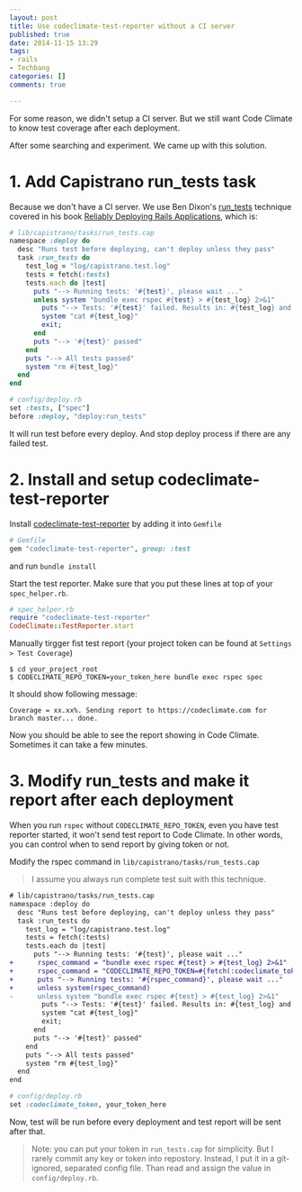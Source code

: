 ```yaml
---
layout: post
title: Use codeclimate-test-reporter without a CI server
published: true
date: 2014-11-15 13:29
tags:
- rails
- Techbang
categories: []
comments: true

---
```

For some reason, we didn't setup a CI server. But we still want Code Climate to know test coverage after each deployment.

After some searching and experiment. We came up with this solution.

# 1. Add Capistrano run_tests task

Because we don't have a CI server. We use Ben Dixon's [run_tests](https://github.com/TalkingQuickly/capistrano-3-rails-template/blob/master/lib/capistrano/tasks/run_tests.cap) technique covered in his book [Reliably Deploying Rails Applications](https://leanpub.com/deploying_rails_applications), which is:

``` ruby
# lib/capistrano/tasks/run_tests.cap
namespace :deploy do
  desc "Runs test before deploying, can't deploy unless they pass"
  task :run_tests do
    test_log = "log/capistrano.test.log"
    tests = fetch(:tests)
    tests.each do |test|
      puts "--> Running tests: '#{test}', please wait ..."
      unless system "bundle exec rspec #{test} > #{test_log} 2>&1"
        puts "--> Tests: '#{test}' failed. Results in: #{test_log} and below:"
        system "cat #{test_log}"
        exit;
      end
      puts "--> '#{test}' passed"
    end
    puts "--> All tests passed"
    system "rm #{test_log}"
  end
end
```

``` ruby
# config/deploy.rb
set :tests, ["spec"]
before :deploy, "deploy:run_tests"
```

It will run test before every deploy. And stop deploy process if there are any failed test.

# 2. Install and setup codeclimate-test-reporter

Install [codeclimate-test-reporter](https://github.com/codeclimate/ruby-test-reporter) by adding it into `Gemfile`

``` ruby
# Gemfile
gem "codeclimate-test-reporter", group: :test
```

and run `bundle install`

Start the test reporter. Make sure that you put these lines at top of your `spec_helper.rb`.

``` ruby
# spec_helper.rb
require "codeclimate-test-reporter"
CodeClimate::TestReporter.start
```

Manually tirgger fist test report (your project token can be found at `Settings > Test Coverage`)

``` shell (in terminal)
$ cd your_project_root
$ CODECLIMATE_REPO_TOKEN=your_token_here bundle exec rspec spec
```

It should show following message:

    Coverage = xx.xx%. Sending report to https://codeclimate.com for branch master... done.

Now you should be able to see the report showing in Code Climate. Sometimes it can take a few minutes.

# 3. Modify run_tests and make it report after each deployment

When you run `rspec` without `CODECLIMATE_REPO_TOKEN`, even you have test reporter started, it won't send test report to Code Climate. In other words, you can control when to send report by giving token or not.

Modify the rspec command in `lib/capistrano/tasks/run_tests.cap`

> I assume you always run complete test suit with this technique.

``` diff
# lib/capistrano/tasks/run_tests.cap
namespace :deploy do
  desc "Runs test before deploying, can't deploy unless they pass"
  task :run_tests do
    test_log = "log/capistrano.test.log"
    tests = fetch(:tests)
    tests.each do |test|
      puts "--> Running tests: '#{test}', please wait ..."
+      rspec_command = "bundle exec rspec #{test} > #{test_log} 2>&1"
+      rspec_command = "CODECLIMATE_REPO_TOKEN=#{fetch(:codeclimate_token)} #{rspec_command}" if fetch(:codeclimate_token)
+      puts "--> Running tests: '#{rspec_command}', please wait ..."
+      unless system(rspec_command)
-      unless system "bundle exec rspec #{test} > #{test_log} 2>&1"
        puts "--> Tests: '#{test}' failed. Results in: #{test_log} and below:"
        system "cat #{test_log}"
        exit;
      end
      puts "--> '#{test}' passed"
    end
    puts "--> All tests passed"
    system "rm #{test_log}"
  end
end
```

``` ruby
# config/deploy.rb
set :codeclimate_token, your_token_here
```

Now, test will be run before every deployment and test report will be sent after that.

> Note: you can put your token in `run_tests.cap` for simplicity. But I rarely commit any key or token into repostory. Instead, I put it in a git-ignored, separated config file. Than read and assign the value in `config/deploy.rb`.
